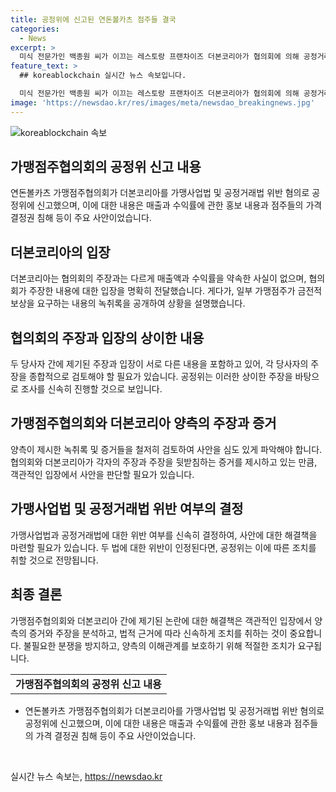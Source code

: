 ```yaml
---
title: 공정위에 신고된 연돈볼카츠 점주들 결국
categories:
  - News
excerpt: >
  미식 전문가인 백종원 씨가 이끄는 레스토랑 프랜차이즈 더본코리아가 협의회에 의해 공정거래위원회에 신고되었다. 협의회는 가맹본부가 희망자들에게 과장된 매출과 수익을 약속하고, 점주들의 가격 결정권을 침해했다고 주장했다. 더본코리아는 이에 대해 매출과 수익률을 약속한 적이 없다고 반박했으며, 녹취록을 통해 가격 결정과 수익률에 대한 구두로의 언급이 확인되었다. 가맹점주협의회는 보상금 문제와 관련하여 해명을 내놨고, 협의회의 법률 대리인은 관련 행위가 공정거래법 위반 사항이라 지적하고 있다.
feature_text: >
  ## koreablockchain 실시간 뉴스 속보입니다.

  미식 전문가인 백종원 씨가 이끄는 레스토랑 프랜차이즈 더본코리아가 협의회에 의해 공정거래위원회에 신고되었다. 협의회는 가맹본부가 희망자들에게 과장된 매출과 수익을 약속하고, 점주들의 가격 결정권을 침해했다고 주장했다. 더본코리아는 이에 대해 매출과 수익률을 약속한 적이 없다고 반박했으며, 녹취록을 통해 가격 결정과 수익률에 대한 구두로의 언급이 확인되었다. 가맹점주협의회는 보상금 문제와 관련하여 해명을 내놨고, 협의회의 법률 대리인은 관련 행위가 공정거래법 위반 사항이라 지적하고 있다.
image: 'https://newsdao.kr/res/images/meta/newsdao_breakingnews.jpg'
---
```


<p><img src="https://newsdao.kr/res/images/meta/newsdao_breakingnews.jpg" alt="koreablockchain 속보" /></p>

<h2 data-ke-size="size26">가맹점주협의회의 공정위 신고 내용</h2>

<p data-ke-size="size16">연돈볼카츠 가맹점주협의회가 더본코리아를 가맹사업법 및 공정거래법 위반 혐의로 공정위에 신고했으며, 이에 대한 내용은 매출과 수익률에 관한 홍보 내용과 점주들의 가격 결정권 침해 등이 주요 사안이었습니다.</p>

<h2 data-ke-size="size26">더본코리아의 입장</h2>

<p data-ke-size="size16">더본코리아는 협의회의 주장과는 다르게 매출액과 수익률을 약속한 사실이 없으며, 협의회가 주장한 내용에 대한 입장을 명확히 전달했습니다. 게다가, 일부 가맹점주가 금전적 보상을 요구하는 내용의 녹취록을 공개하여 상황을 설명했습니다.</p>

<h2 data-ke-size="size26">협의회의 주장과 입장의 상이한 내용</h2>

<p data-ke-size="size16">두 당사자 간에 제기된 주장과 입장이 서로 다른 내용을 포함하고 있어, 각 당사자의 주장을 종합적으로 검토해야 할 필요가 있습니다. 공정위는 이러한 상이한 주장을 바탕으로 조사를 신속히 진행할 것으로 보입니다.</p>

<h2 data-ke-size="size26">가맹점주협의회와 더본코리아 양측의 주장과 증거</h2>

<p data-ke-size="size16">양측이 제시한 녹취록 및 증거들을 철저히 검토하여 사안을 심도 있게 파악해야 합니다. 협의회와 더본코리아가 각자의 주장과 주장을 뒷받침하는 증거를 제시하고 있는 만큼, 객관적인 입장에서 사안을 판단할 필요가 있습니다.</p>

<h2 data-ke-size="size26">가맹사업법 및 공정거래법 위반 여부의 결정</h2>

<p data-ke-size="size16">가맹사업법과 공정거래법에 대한 위반 여부를 신속히 결정하여, 사안에 대한 해결책을 마련할 필요가 있습니다. 두 법에 대한 위반이 인정된다면, 공정위는 이에 따른 조치를 취할 것으로 전망됩니다.</p>

<h2 data-ke-size="size26">최종 결론</h2>

<p data-ke-size="size16">가맹점주협의회와 더본코리아 간에 제기된 논란에 대한 해결책은 객관적인 입장에서 양측의 증거와 주장을 분석하고, 법적 근거에 따라 신속하게 조치를 취하는 것이 중요합니다. 불필요한 분쟁을 방지하고, 양측의 이해관계를 보호하기 위해 적절한 조치가 요구됩니다.</p>

<table>
    <tbody>
        <tr>
            <td style="text-align: center; height: 17px;"><b>가맹점주협의회의 공정위 신고 내용</b></td>
        </tr>
    </tbody>
</table>

<ul>
    <li>연돈볼카츠 가맹점주협의회가 더본코리아를 가맹사업법 및 공정거래법 위반 혐의로 공정위에 신고했으며, 이에 대한 내용은 매출과 수익률에 관한 홍보 내용과 점주들의 가격 결정권 침해 등이 주요 사안이었습니다.</li>
</ul>

<p data-ke-size="size16">&nbsp;</p>
실시간 뉴스 속보는, <a href="https://newsdao.kr" rel="dofollow">https://newsdao.kr</a>



